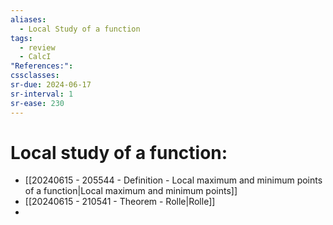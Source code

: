 ```yaml
---
aliases:
  - Local Study of a function
tags:
  - review
  - CalcI
"References:": 
cssclasses:
sr-due: 2024-06-17
sr-interval: 1
sr-ease: 230
---
```

# Local study of a function:
+ [[20240615 - 205544 - Definition - Local maximum and minimum points of a function|Local maximum and minimum points]]
+ [[20240615 - 210541 - Theorem - Rolle|Rolle]]
+   